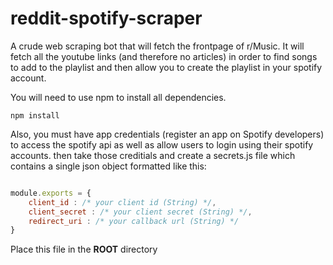 reddit-spotify-scraper
======================

A crude web scraping bot that will fetch the frontpage of r/Music. It will fetch all the youtube links (and therefore no articles) in order to find songs to add to the playlist and then allow you to create the playlist in your spotify account.

You will need to use npm to install all dependencies.

```npm install```

Also, you must have app credentials (register an app on Spotify developers) to access the spotify api as well as allow users to login using their spotify accounts.
then take those creditials and create a secrets.js file which contains a single json object formatted like this:

```javascript

module.exports = {
	client_id : /* your client id (String) */, 
	client_secret : /* your client secret (String) */,
	redirect_uri : /* your callback url (String) */
}

```

Place this file in the <b>ROOT</b> directory
